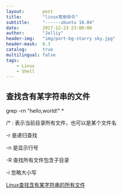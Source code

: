 ```yaml
---
layout:       post
title:        "linux常用命令"
subtitle:     "------ubuntu 16.04"
date:         2017-12-23 23:00:00
author:       "Jelliy"
header-img:   "img/port-bg-starry sky.jpg"
header-mask:  0.3
catalog:      true
multilingual: false
tags:
    - Linux
    - Shell
---
```



## 查找含有某字符串的文件

grep -rn "hello,world!" *

/* : 表示当前目录所有文件，也可以是某个文件名

-r 是递归查找

-n 是显示行号

-R 查找所有文件包含子目录

-i 忽略大小写

[Linux查找含有某字符串的所有文件](https://www.cnblogs.com/wangkongming/p/4476933.html)

